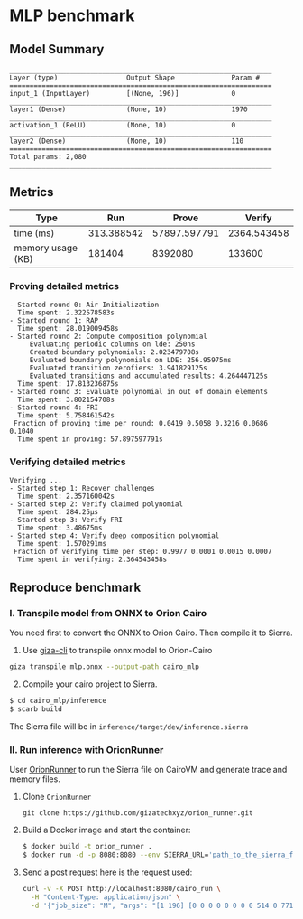 # MLP benchmark

## Model Summary
```
_________________________________________________________________
Layer (type)                 Output Shape              Param #   
=================================================================
input_1 (InputLayer)         [(None, 196)]             0         
_________________________________________________________________
layer1 (Dense)               (None, 10)                1970      
_________________________________________________________________
activation_1 (ReLU)          (None, 10)                0         
_________________________________________________________________
layer2 (Dense)               (None, 10)                110       
=================================================================
Total params: 2,080
_________________________________________________________________
```

## Metrics

| Type               | Run        | Prove        | Verify      |
| ------------------ | ---------- | ------------ | ----------- |
| time (ms)          | 313.388542 | 57897.597791 | 2364.543458 |
| memory usage  (KB) | 181404     | 8392080      | 133600      |


### Proving detailed metrics
```
- Started round 0: Air Initialization
  Time spent: 2.322578583s
- Started round 1: RAP
  Time spent: 28.019009458s
- Started round 2: Compute composition polynomial
     Evaluating periodic columns on lde: 250ns
     Created boundary polynomials: 2.023479708s
     Evaluated boundary polynomials on LDE: 256.95975ms
     Evaluated transition zerofiers: 3.941829125s
     Evaluated transitions and accumulated results: 4.264447125s
  Time spent: 17.813236875s
- Started round 3: Evaluate polynomial in out of domain elements
  Time spent: 3.802154708s
- Started round 4: FRI
  Time spent: 5.758461542s
 Fraction of proving time per round: 0.0419 0.5058 0.3216 0.0686 0.1040
  Time spent in proving: 57.897597791s 
```

### Verifying detailed metrics
```
Verifying ...
- Started step 1: Recover challenges
  Time spent: 2.357160042s
- Started step 2: Verify claimed polynomial
  Time spent: 284.25µs
- Started step 3: Verify FRI
  Time spent: 3.48675ms
- Started step 4: Verify deep composition polynomial
  Time spent: 1.570291ms
 Fraction of verifying time per step: 0.9977 0.0001 0.0015 0.0007
  Time spent in verifying: 2.364543458s 
```

## Reproduce benchmark

### I. Transpile model from ONNX to Orion Cairo
You need first to convert the ONNX to Orion Cairo. Then compile it to Sierra.

1. Use [giza-cli](https://cli.gizatech.xyz/frameworks/cairo/transpile) to transpile onnx model to Orion-Cairo
```bash
giza transpile mlp.onnx --output-path cairo_mlp
```
2. Compile your cairo project to Sierra. 
```bash
$ cd cairo_mlp/inference
$ scarb build
```
The Sierra file will be in `inference/target/dev/inference.sierra`

### II. Run inference with OrionRunner
User [OrionRunner](https://github.com/gizatechxyz/orion_runner) to run the Sierra file on CairoVM and generate trace and memory files. 

1. Clone `OrionRunner`
    ```
    git clone https://github.com/gizatechxyz/orion_runner.git
    ```

2. Build a Docker image and start the container:
    ```bash
    $ docker build -t orion_runner .
    $ docker run -d -p 8080:8080 --env SIERRA_URL='path_to_the_sierra_file' orion_runner
    ```

3. Send a post request
   here is the request used:
   ```bash
   curl -v -X POST http://localhost:8080/cairo_run \
     -H "Content-Type: application/json" \
     -d '{"job_size": "M", "args": "[1 196] [0 0 0 0 0 0 0 0 514 0 771 0 771 0 514 0 514 0 771 0 257 0 257 0 0 0 0 0 0 0 0 0 0 0 0 0 514 0 257 0 0 0 0 0 0 0 0 0 771 0 1028 0 0 0 0 0 0 0 0 0 0 0 0 0 771 0 257 0 6939 0 14135 0 13621 0 13878 0 1028 0 0 0 0 0 0 0 0 0 0 0 0 0 0 0 771 0 26471 0 58339 0 63479 0 62708 0 62965 0 40863 0 8224 0 0 0 0 0 514 0 771 0 514 0 514 0 32125 0 58596 0 35980 0 57568 0 44718 0 29812 0 54998 0 40349 0 0 0 0 0 257 0 514 0 257 0 36237 0 63479 0 27242 0 0 0 4626 0 1542 0 0 0 21074 0 49344 0 1799 0 0 0 771 0 0 0 19275 0 64764 0 30583 0 0 0 771 0 514 0 514 0 0 0 19018 0 47545 0 1542 0 0 0 514 0 1028 0 45232 0 47031 0 3341 0 514 0 514 0 1285 0 771 0 3598 0 45232 0 43176 0 0 0 0 0 0 0 3598 0 53456 0 22102 0 0 0 1028 0 257 0 0 0 0 0 26214 0 65278 0 22873 0 0 0 0 0 257 0 514 0 44718 0 49858 0 7453 0 0 0 2827 0 6168 0 27242 0 61937 0 47802 0 1542 0 0 0 0 0 1028 0 257 0 19532 0 61937 0 58339 0 34181 0 53970 0 63479 0 65021 0 51400 0 11051 0 771 0 257 0 0 0 771 0 514 0 0 0 16191 0 44718 0 55512 0 53970 0 42148 0 23387 0 5397 0 0 0 1028 0 257 0 0 0 0 0 0 0 0 0 0 0 257 0 2570 0 2570 0 0 0 0 0 0 0 0 0 0 0 0 0 0 0 0 0 0 0 0 0 0 0 0 0 0 0 0 0 0 0 0 0 0 0 0 0 0 0 0 0 0 0]"}'
   ```